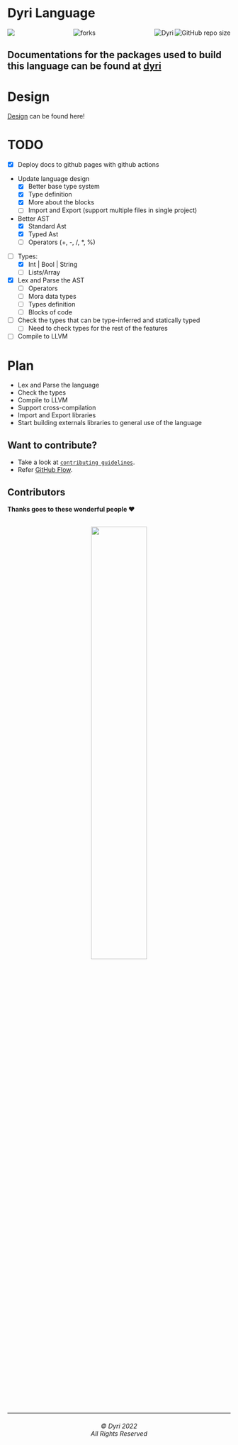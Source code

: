 # Dyri Language

<img align="left" src="http://estruyf-github.azurewebsites.net/api/VisitorHit?user=ProgramingIsTheFuture&repo=Dyri&countColorcountColor&countColor=%237B1E7B"/>
<img align="right" src="https://img.shields.io/github/repo-size/ProgramingIsTheFuture/Dyri?style=for-the-badge&logo=appveyor" alt="GitHub repo size"/>

<img align="right" alt="Dyri" src="https://socialify.git.ci/ProgramingIsTheFuture/Dyri/image?description=1&descriptionEditable=Dyri%20is%20a%20general%20purpose%20language!&forks=1&issues=1&logo=https%3A%2F%2Fencrypted-tbn0.gstatic.com%2Fimages%3Fq%3Dtbn%3AANd9GcS3tdS_0pNpeosApm1sD7PrS0LAKq_KHmhYFjO8_24QL14A0r2Y9GyaNQEfl7qAHhk1EBA%26usqp%3DCAU&name=1&owner=1&pattern=Floating%20Cogs&pulls=1&stargazers=1&theme=Dark"/>

<p align="center">
<img src="https://forthebadge.com/images/badges/built-with-love.svg" alt=" forks"/>
</p>

## Documentations for the packages used to build this language can be found at [dyri](https://programingisthefuture.github.io/Dyri/)

# Design

[Design](https://programingisthefuture.github.io/Dyri/cli/design.html) can be found here!

# TODO

- [x] Deploy docs to github pages with github actions
- Update language design
  - [x] Better base type system
  - [x] Type definition
  - [x] More about the blocks
  - [ ] Import and Export (support multiple files in single project)
- Better AST
  - [x] Standard Ast
  - [x] Typed Ast
  - [ ] Operators (+, -, /, *, %)
- [ ] Types:
  - [x] Int | Bool | String
  - [ ] Lists/Array
- [x] Lex and Parse the AST
  - [ ] Operators
  - [ ] Mora data types
  - [ ] Types definition
  - [ ] Blocks of code
- [ ] Check the types that can be type-inferred and statically typed
  - [ ] Need to check types for the rest of the features
- [ ] Compile to LLVM

# Plan

- Lex and Parse the language
- Check the types
- Compile to LLVM
- Support cross-compilation
- Import and Export libraries
- Start building externals libraries to general use of the language

## Want to contribute?
- Take a look at [`contributing guidelines`](CONTRIBUTING.md).
- Refer [GitHub Flow](https://guides.github.com/introduction/flow). 

## Contributors

**Thanks goes to these wonderful people ❤️**

<br/>
<div align="center">
<a href="https://github.com/ProgramingIsTheFuture/Dyri/graphs/contributors">
  <img src="https://contrib.rocks/image?repo=ProgramingIsTheFuture/Dyri&max=100&columns=11" width=50%/>
</a>
</div>

<br>
<br>
<hr>
<h6 align="center">© Dyri 2022 
<br>
All Rights Reserved</h6>
